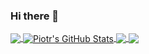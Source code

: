 ### Hi there 👋


<a href="https://github.com/PiotrNap/PiotrNap">
  <img align="center" src="https://github-readme-stats.vercel.app/api/top-langs/?username=PiotrNap&hide=css,html&title_color=ffffff&text_color=c9cacc&icon_color=2bbc8a&bg_color=1d1f21" />
</a>
<a href="https://github.com/PiotrNap/PiotrNap">
  <img align="center" src="https://github-readme-stats.vercel.app/api?username=PiotrNap&show_icons=true&line_height=27&count_private=true&title_color=ffffff&text_color=c9cacc&icon_color=2bbc8a&bg_color=1d1f21" alt="Piotr's GitHub Stats" />
</a>

<a href="https://github.com/PiotrNap/piotr-website-v1">
  <img align="center" src="https://github-readme-stats.vercel.app/api/pin/?username=PiotrNap&repo=python-project-blueprint&title_color=ffffff&text_color=c9cacc&icon_color=2bbc8a&bg_color=1d1f21" />
</a>


<a href="https://github.com/PiotrNap/ticket_market">
  <img align="center" src="https://github-readme-stats.vercel.app/api/pin/?username=PiotrNap&repo=go-project-blueprint&title_color=ffffff&text_color=c9cacc&icon_color=2bbc8a&bg_color=1d1f21" />
</a>   


<!--
**PiotrNap/PiotrNap** is a ✨ _special_ ✨ repository because its `README.md` (this file) appears on your GitHub profile.
-->
